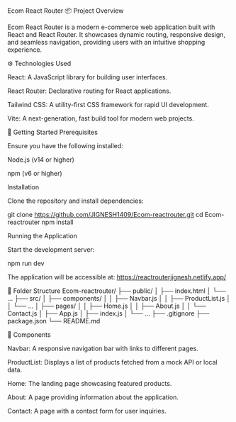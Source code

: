 Ecom React Router
📦 Project Overview

Ecom React Router is a modern e-commerce web application built with React and React Router. It showcases dynamic routing, responsive design, and seamless navigation, providing users with an intuitive shopping experience.

⚙️ Technologies Used

React: A JavaScript library for building user interfaces.

React Router: Declarative routing for React applications.

Tailwind CSS: A utility-first CSS framework for rapid UI development.

Vite: A next-generation, fast build tool for modern web projects.

🚀 Getting Started
Prerequisites

Ensure you have the following installed:

Node.js (v14 or higher)

npm (v6 or higher)

Installation

Clone the repository and install dependencies:

git clone https://github.com/JIGNESH1409/Ecom-reactrouter.git
cd Ecom-reactrouter
npm install

Running the Application

Start the development server:

npm run dev


The application will be accessible at: https://reactrouterjignesh.netlify.app/

📁 Folder Structure
Ecom-reactrouter/
├── public/
│   ├── index.html
│   └── ...
├── src/
│   ├── components/
│   │   ├── Navbar.js
│   │   ├── ProductList.js
│   │   └── ...
│   ├── pages/
│   │   ├── Home.js
│   │   ├── About.js
│   │   └── Contact.js
│   ├── App.js
│   ├── index.js
│   └── ...
├── .gitignore
├── package.json
└── README.md

🧩 Components

Navbar: A responsive navigation bar with links to different pages.

ProductList: Displays a list of products fetched from a mock API or local data.

Home: The landing page showcasing featured products.

About: A page providing information about the application.

Contact: A page with a contact form for user inquiries.
